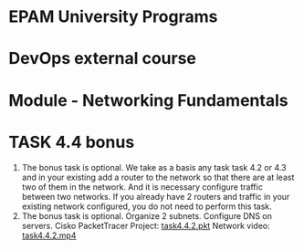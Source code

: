 # EPAM University Programs
# DevOps external course
# Module - Networking Fundamentals
# TASK 4.4 bonus
1. The bonus task is optional.
We take as a basis any task task 4.2 or 4.3 and in your existing
add a router to the network so that there are at least two of them in the network. And it is necessary
configure traffic between two networks.
If you already have 2 routers and traffic in your existing network
configured, you do not need to perform this task.
2. The bonus task is optional.
Organize 2 subnets. Configure DNS on servers. 
Cisko PacketTracer Project: [task4.4.2.pkt](./task4.4.2.pkt)
Network video:  [task4.4.2.mp4](./task4.4.2.mp4)






